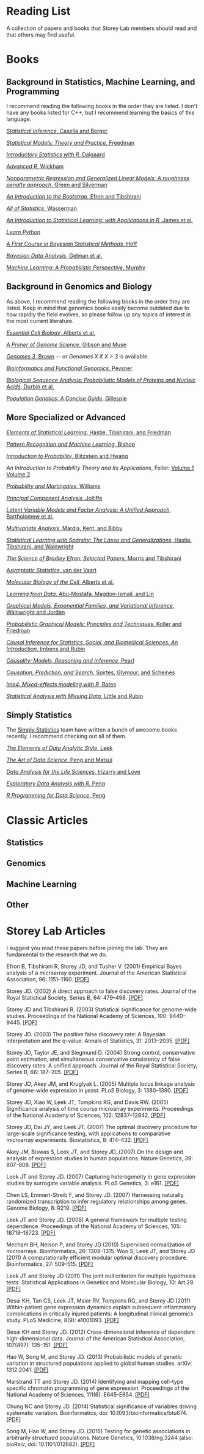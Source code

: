 # Reading List

A collection of papers and books that Storey Lab members should read and that others may find useful.

# Books

## Background in Statistics, Machine Learning, and Programming

I recommend reading the following books in the order they are listed. I don't have any books listed for C++, but I recommend learning the basics of this language.

[*Statistical Inference*, Casella and Berger](http://www.amazon.com/Statistical-Inference-Wadsworth-Statistics-Probability/dp/0534119581/)

[*Statistical Models: Theory and Practice*, Freedman](http://www.amazon.com/Statistical-Models-Practice-David-Freedman/dp/0521743850/)

[*Introductory Statistics with R*, Dalgaard](http://www.amazon.com/Introductory-Statistics-R-Computing/dp/0387790535/)

[*Advanced R*, Wickham](http://adv-r.had.co.nz)

[*Nonparametric Regression and Generalized Linear Models: A roughness penalty approach*, Green and Silverman](http://www.amazon.com/Nonparametric-Regression-Generalized-Linear-Models/dp/0412300400/)

[*An Introduction to the Bootstrap*, Efron and Tibshirani](http://www.amazon.com/Introduction-Bootstrap-Monographs-Statistics-Probability/dp/0412042312/)

[*All of Statistics*, Wasserman](http://www.amazon.com/All-Statistics-Statistical-Inference-Springer/dp/0387402721/)

[*An Introduction to Statistical Learning: with Applications in R*, James et al.](http://www-bcf.usc.edu/~gareth/ISL/)

[*Learn Python*](http://www.learnpython.org)

[*A First Course in Bayesian Statistical Methods*, Hoff](http://amzn.com/0387922997)

[*Bayesian Data Analysis*, Gelman et al.](http://www.amazon.com/Bayesian-Analysis-Chapman-Statistical-Science/dp/1439840954/)

[*Machine Learning: A Probabilistic Perspective*, Murphy](http://www.amazon.com/Machine-Learning-Probabilistic-Perspective-Computation/dp/0262018020/)

## Background in Genomics and Biology

As above, I recommend reading the following books in the order they are listed.  Keep in mind that genomics books easily become outdated due to how rapidly the field evolves, so please follow up any topics of interest in the most current literature.

[*Essential Cell Biology*, Alberts et al.](http://www.amazon.com/Essential-Cell-Biology-Bruce-Alberts/dp/0815344546/)

[*A Primer of Genome Science*, Gibson and Muse](http://www.amazon.com/Primer-Genome-Science-Third-Edition/dp/0878932364/)

[*Genomes 3*, Brown](http://www.amazon.com/Genomes-3-T-A-Brown/dp/0815341385/) -- or *Genomes X* if *X > 3* is available.

[*Bioinformatics and Functional Genomics*, Pevsner](http://www.amazon.com/Bioinformatics-Functional-Genomics-Jonathan-Pevsner/dp/0470085851/)

[*Biological Sequence Analysis: Probabilistic Models of Proteins and Nucleic Acids*, Durbin et al.](http://www.amazon.com/Biological-Sequence-Analysis-Probabilistic-Proteins/dp/0521629713/)

[*Population Genetics: A Concise Guide*, Gillespie](http://www.amazon.com/Population-Genetics-John-H-Gillespie/dp/0801880092/)

## More Specialized or Advanced

[*Elements of Statistical Learning*, Hastie, Tibshirani, and Friedman](http://statweb.stanford.edu/~tibs/ElemStatLearn/)

[*Pattern Recognition and Machine Learning*, Bishop](http://www.amazon.com/Pattern-Recognition-Learning-Information-Statistics/dp/0387310738/)

[*Introduction to Probability*, Blitzstein and Hwang](http://www.amazon.com/Introduction-Probability-Chapman-Statistical-Science/dp/1466575573/)

*An Introduction to Probability Theory and Its Applications*, Feller: [Volume 1](http://www.amazon.com/Introduction-Probability-Theory-Applications-Vol/dp/0471257087/) [Volume 2](http://www.amazon.com/Introduction-Probability-Theory-Applications-Vol/dp/0471257095/)

[*Probability and Martingales*, Williams](http://www.amazon.com/Probability-Martingales-Cambridge-Mathematical-Textbooks/dp/0521406056/)

[*Principal Component Analysis*, Jolliffe](http://www.amazon.com/Principal-Component-Analysis-Springer-Statistics/dp/0387954422/)

[*Latent Variable Models and Factor Analysis: A Unified Approach*, Bartholomew et al.](http://www.amazon.com/Latent-Variable-Models-Factor-Analysis/dp/0470971924/)

[*Multivariate Analysis*, Mardia, Kent, and Bibby](http://www.amazon.com/Multivariate-Analysis-Probability-Mathematical-Statistics/dp/0124712525/)

[*Statistical Learning with Sparsity: The Lasso and Generalizations*, Hastie, Tibshirani, and Wainwright](http://amzn.com/1498712169)

[*The Science of Bradley Efron: Selected Papers*, Morris and Tibshirani](http://amzn.com/0387756914)

[*Asymptotic Statistics*, van der Vaart](http://amzn.com/0521784506)

[*Molecular Biology of the Cell*, Alberts et al.](http://amzn.com/0815344325)

[*Learning from Data*, Abu-Mostafa, Magdon-Ismail, and Lin](http://www.amazon.com/Learning-Data-Yaser-S-Abu-Mostafa/dp/1600490069/)

[*Graphical Models, Exponential Families, and Variational Inference*, Wainwright and Jordan](http://www.nowpublishers.com/article/Details/MAL-001)

[*Probabilistic Graphical Models: Principles and Techniques*, Koller and Friedman](http://amzn.com/0262013193)

[*Causal Inference for Statistics, Social, and Biomedical Sciences: An Introduction*, Imbens and Rubin](http://amzn.com/0521885884)

[*Causality: Models, Reasoning and Inference*, Pearl](http://amzn.com/052189560X)

[*Causation, Prediction, and Search*, Spirtes, Glymour, and Scheines](http://amzn.com/0262194406)

[*lme4: Mixed-effects modeling with R*, Bates](http://lme4.r-forge.r-project.org/lMMwR/lrgprt.pdf)

[*Statistical Analysis with Missing Data*, Little and Rubin](http://amzn.com/0471183865)


## Simply Statistics

The [Simply Statistics](http://simplystatistics.org) team have written a bunch of awesome books recently.  I recommend checking out all of them.

[*The Elements of Data Analytic Style*, Leek](https://leanpub.com/datastyle)

[*The Art of Data Science*, Peng and Matsui](https://leanpub.com/artofdatascience)

[*Data Analysis for the Life Sciences*, Irizarry and Love](https://leanpub.com/dataanalysisforthelifesciences)

[*Exploratory Data Analysis with R*, Peng](https://leanpub.com/exdata)

[*R Programming for Data Science*, Peng](https://leanpub.com/rprogramming)


# Classic Articles

## Statistics

## Genomics

## Machine Learning

## Other

# Storey Lab Articles

I suggest you read these papers before joining the lab.  They are fundamental to the research that we do.

Efron B, Tibshirani R, Storey JD, and Tusher V. (2001) Empirical Bayes analysis of a microarray experiment. Journal of the American Statistical Association, 96: 1151–1160. [[PDF]](http://genomine.org/papers/ETST_JASA_2001.pdf)

Storey JD. (2002) A direct approach to false discovery rates. Journal of the Royal Statistical Society, Series B, 64: 479–498.  [[PDF]](http://genomine.org/papers/directfdr.pdf)

Storey JD and Tibshirani R. (2003) Statistical significance for genome-wide studies.  Proceedings of the National Academy of Sciences, 100: 9440–9445.  [[PDF]](http://www.pnas.org/content/100/16/9440.full.pdf)

Storey JD. (2003) The positive false discovery rate: A Bayesian interpretation and the q-value. Annals of Statistics, 31: 2013–2035.  [[PDF]](http://genomine.org/papers/Storey_Annals_2003.pdf)

Storey JD, Taylor JE, and Siegmund D. (2004) Strong control, conservative point estimation, and simultaneous conservative consistency of false discovery rates: A unified approach. Journal of the Royal Statistical Society, Series B, 66: 187–205.  [[PDF]](http://genomine.org/papers/623.pdf)

Storey JD, Akey JM, and Kruglyak L. (2005) Multiple locus linkage analysis of genome-wide expression in yeast. PLoS Biology, 3: 1380–1390. [[PDF]](http://www.plosbiology.org/article/fetchObject.action?representation=PDF&uri=info:doi/10.1371/journal.pbio.0030267)

Storey JD, Xiao W, Leek JT, Tompkins RG, and Davis RW. (2005) Significance analysis of time course microarray experiments.  Proceedings of the National Academy of Sciences, 102: 12837–12842. [[PDF]](http://www.pnas.org/content/102/36/12837.full.pdf?with-ds=yes)

Storey JD, Dai JY, and Leek JT. (2007) The optimal discovery procedure for large-scale significance testing, with applications to comparative microarray experiments. Biostatistics, 8: 414–432. [[PDF]](http://biostatistics.oxfordjournals.org/content/8/2/414.full.pdf)

Akey JM, Biswas S, Leek JT, and Storey JD. (2007) On the design and analysis of expression studies in human populations. Nature Genetics, 39: 807–808. [[PDF]](http://genomine.org/papers/Storey_etal_NG_2007.pdf)

Leek JT and Storey JD. (2007) Capturing heterogeneity in gene expression studies by surrogate variable analysis.  PLoS Genetics, 3: e161. [[PDF]](http://genomine.org/papers/Leek_Storey_PlosGen_2007.pdf)

Chen LS, Emmert-Streib F, and Storey JD. (2007) Harnessing naturally randomized transcription to infer regulatory relationships among genes.  Genome Biology, 8: R219.  [[PDF]](http://bioinformatics.oxfordjournals.org/content/24/19/2260.full.pdf)

Leek JT and Storey JD. (2008) A general framework for multiple testing dependence. Proceedings of the National Academy of Sciences, 105: 18718–18723. [[PDF]](http://www.pnas.org/content/105/48/18718.full.pdf?with-ds=yes)

Mecham BH, Nelson P, and Storey JD (2010) Supervised normalization of microarrays. Bioinformatics, 26: 1308–1315.
Woo S, Leek JT, and Storey JD (2011) A computationally efficient modular optimal discovery procedure. Bioinformatics, 27: 509–515. [[PDF]](http://bioinformatics.oxfordjournals.org/content/26/10/1308.full.pdf)

Leek JT and Storey JD (2011) The joint null criterion for multiple hypothesis tests.  Statistical Applications in Genetics and Molecular Biology, 10: Art 28. [[PDF]](http://genomine.org/papers/Leek_Storey_SAGMB_2011.pdf) 

Desai KH, Tan CS, Leek JT, Maier RV, Tompkins RG, and Storey JD (2011) Within-patient gene expression dynamics explain subsequent inflammatory complications in critically injured patients: A longitudinal clinical genomics study. PLoS Medicine, 8(9): e1001093. [[PDF]](http://www.plosmedicine.org/article/fetchObject.action;?uri=info%3Adoi%2F10.1371%2Fjournal.pmed.1001093&representation=PDF)

Desai KH and Storey JD. (2012) Cross-dimensional inference of dependent high-dimensional data. Journal of the American Statistical Association, 107(497): 135–151. [[PDF]](http://amstat.tandfonline.com/doi/pdf/10.1080/01621459.2011.645777)

Hao W, Song M, and Storey JD. (2013) Probabilistic models of genetic variation in structured populations applied to global human studies.  arXiv: 1312.2041. [[PDF]](http://arxiv.org/pdf/1312.2041v1.pdf)

Marstrand TT and Storey JD. (2014) Identifying and mapping cell-type specific chromatin programming of gene expression. Proceedings of the National Academy of Sciences, 111(6): E645-E654. [[PDF]](http://www.pnas.org/content/111/6/E645.full.pdf?with-ds=yes)

Chung NC and Storey JD. (2014) Statistical significance of variables driving systematic variation. Bioinformatics, doi: 10.1093/bioinformatics/btu674. [[PDF]](http://bioinformatics.oxfordjournals.org/content/31/4/545.full.pdf)

Song M, Hao W, and Storey JD. (2015) Testing for genetic associations in arbitrarily structured populations. Nature Genetics, 10.1038/ng.3244 (also:  bioRxiv, doi: 10.1101/012682). [[PDF]](http://www.nature.com/ng/journal/v47/n5/pdf/ng.3244.pdf)
